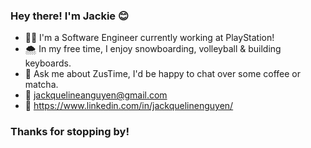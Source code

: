 ### Hey there! I'm Jackie 😊

- 👩‍💻 I'm a Software Engineer currently working at PlayStation!
- 🌨 In my free time, I enjoy snowboarding, volleyball & building keyboards. 
- 🌱 Ask me about ZusTime, I'd be happy to chat over some coffee or matcha.
- 📩 jackquelineanguyen@gmail.com
- 🌟 https://www.linkedin.com/in/jackquelinenguyen/

### Thanks for stopping by! 


<!--
**jackquelinenguyen/jackquelinenguyen** is a ✨ _special_ ✨ repository because its `README.md` (this file) appears on your GitHub profile.

Here are some ideas to get you started:

- 🔭 I’m currently working on ...
- 🌱 I’m currently learning ...
- 👯 I’m looking to collaborate on ...
- 🤔 I’m looking for help with ...
- 💬 Ask me about ...
- 📫 How to reach me: ...
- 😄 Pronouns: ...
- ⚡ Fun fact: ...
-->
